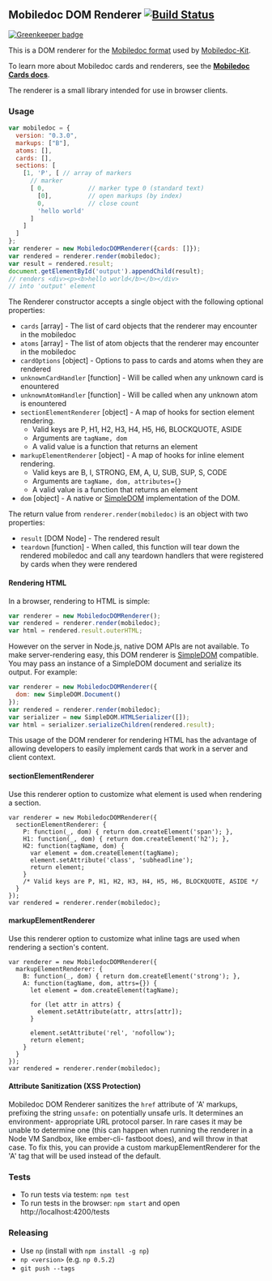 ## Mobiledoc DOM Renderer [![Build Status](https://travis-ci.org/bustlelabs/mobiledoc-dom-renderer.svg?branch=master)](https://travis-ci.org/bustlelabs/mobiledoc-dom-renderer)

[![Greenkeeper badge](https://badges.greenkeeper.io/bustlelabs/mobiledoc-apple-news-renderer.svg?token=1e4667d7d75ffe7b018d353b33d765a45dcbe799ccab057a21a7c94537f5d702)](https://greenkeeper.io/)

This is a DOM renderer for the [Mobiledoc format](https://github.com/bustlelabs/mobiledoc-kit/blob/master/MOBILEDOC.md) used
by [Mobiledoc-Kit](https://github.com/bustlelabs/mobiledoc-kit).

To learn more about Mobiledoc cards and renderers, see the **[Mobiledoc Cards docs](https://github.com/bustlelabs/mobiledoc-kit/blob/master/CARDS.md)**.

The renderer is a small library intended for use in browser clients.

### Usage

```js
var mobiledoc = {
  version: "0.3.0",
  markups: ["B"],
  atoms: [],
  cards: [],
  sections: [
    [1, 'P', [ // array of markers
      // marker
      [ 0,            // marker type 0 (standard text)
        [0],          // open markups (by index)
        0,            // close count
        'hello world'
      ]
    ]
  ]
};
var renderer = new MobiledocDOMRenderer({cards: []});
var rendered = renderer.render(mobiledoc);
var result = rendered.result;
document.getElementById('output').appendChild(result);
// renders <div><p><b>hello world</b></b></div>
// into 'output' element
```

The Renderer constructor accepts a single object with the following optional properties:

  * `cards` [array] - The list of card objects that the renderer may encounter in the mobiledoc
  * `atoms` [array] - The list of atom objects that the renderer may encounter in the mobiledoc
  * `cardOptions` [object] - Options to pass to cards and atoms when they are rendered
  * `unknownCardHandler` [function] - Will be called when any unknown card is enountered
  * `unknownAtomHandler` [function] - Will be called when any unknown atom is enountered
  * `sectionElementRenderer` [object] - A map of hooks for section element rendering.
    * Valid keys are P, H1, H2, H3, H4, H5, H6, BLOCKQUOTE, ASIDE
    * Arguments are `tagName, dom`
    * A valid value is a function that returns an element
  * `markupElementRenderer` [object] - A map of hooks for inline element rendering.
    * Valid keys are B, I, STRONG, EM, A, U, SUB, SUP, S, CODE
    * Arguments are `tagName, dom, attributes={}`
    * A valid value is a function that returns an element
  * `dom` [object] - A native or [SimpleDOM](https://github.com/krisselden/simple-dom)
    implementation of the DOM.

The return value from `renderer.render(mobiledoc)` is an object with two properties:
  * `result` [DOM Node] - The rendered result
  * `teardown` [function] - When called, this function will tear down the rendered mobiledoc and call any teardown handlers that were registered by cards when they were rendered

#### Rendering HTML

In a browser, rendering to HTML is simple:

```js
var renderer = new MobiledocDOMRenderer();
var rendered = renderer.render(mobiledoc);
var html = rendered.result.outerHTML;
```

However on the server in Node.js, native DOM APIs are not available. To make
server-rendering easy, this DOM
renderer is [SimpleDOM](https://github.com/krisselden/simple-dom)
compatible. You may pass an instance of a SimpleDOM document and serialize
its output. For example:

```js
var renderer = new MobiledocDOMRenderer({
  dom: new SimpleDOM.Document()
});
var rendered = renderer.render(mobiledoc);
var serializer = new SimpleDOM.HTMLSerializer([]);
var html = serializer.serializeChildren(rendered.result);
```

This usage of the DOM renderer for rendering HTML has the advantage of allowing
developers to easily implement cards that work in a server and client context.

#### sectionElementRenderer

Use this renderer option to customize what element is used when rendering
a section.

```
var renderer = new MobiledocDOMRenderer({
  sectionElementRenderer: {
    P: function(_, dom) { return dom.createElement('span'); },
    H1: function(_, dom) { return dom.createElement('h2'); },
    H2: function(tagName, dom) {
      var element = dom.createElement(tagName);
      element.setAttribute('class', 'subheadline');
      return element;
    }
    /* Valid keys are P, H1, H2, H3, H4, H5, H6, BLOCKQUOTE, ASIDE */
  }
});
var rendered = renderer.render(mobiledoc);
```

#### markupElementRenderer

Use this renderer option to customize what inline tags are used when rendering
a section's content.

```
var renderer = new MobiledocDOMRenderer({
  markupElementRenderer: {
    B: function(_, dom) { return dom.createElement('strong'); },
    A: function(tagName, dom, attrs={}) {
      let element = dom.createElement(tagName);

      for (let attr in attrs) {
        element.setAttribute(attr, attrs[attr]);
      }

      element.setAttribute('rel', 'nofollow');
      return element;
    }
  }
});
var rendered = renderer.render(mobiledoc);
```

#### Attribute Sanitization (XSS Protection)

Mobiledoc DOM Renderer sanitizes the `href` attribute of 'A' markups, prefixing
the string `unsafe:` on potentially unsafe urls. It determines an environment-
appropriate URL protocol parser. In rare cases it may be unable to determine one
(this can happen when running the renderer in a Node VM Sandbox, like ember-cli-
fastboot does), and will throw in that case. To fix this, you can provide a
custom markupElementRenderer for the 'A' tag that will be used instead of the
default.

### Tests

 * To run tests via testem: `npm test`
 * To run tests in the browser: `npm start` and open http://localhost:4200/tests

### Releasing

* Use `np` (install with `npm install -g np`)
* `np <version>` (e.g. `np 0.5.2`)
* `git push --tags`

